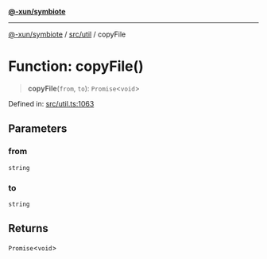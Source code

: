 [**@-xun/symbiote**](../../../README.md)

***

[@-xun/symbiote](../../../README.md) / [src/util](../README.md) / copyFile

# Function: copyFile()

> **copyFile**(`from`, `to`): `Promise`\<`void`\>

Defined in: [src/util.ts:1063](https://github.com/Xunnamius/symbiote/blob/feca973a0a29b4194f5e9720a5df04c799f6fa94/src/util.ts#L1063)

## Parameters

### from

`string`

### to

`string`

## Returns

`Promise`\<`void`\>
